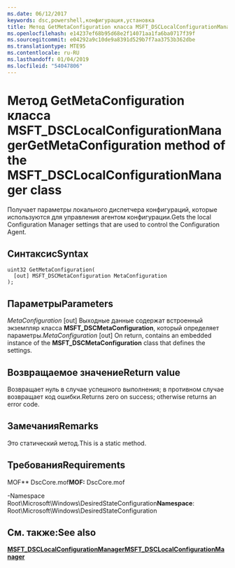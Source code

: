 ```yaml
---
ms.date: 06/12/2017
keywords: dsc,powershell,конфигурация,установка
title: Метод GetMetaConfiguration класса MSFT_DSCLocalConfigurationManager
ms.openlocfilehash: e14237ef68b95d68e2f14071aa1fa6ba0717f39f
ms.sourcegitcommit: e04292a9c10de9a8391d529b7f7aa3753b362dbe
ms.translationtype: MTE95
ms.contentlocale: ru-RU
ms.lasthandoff: 01/04/2019
ms.locfileid: "54047806"
---
```

# <a name="getmetaconfiguration-method-of-the-msftdsclocalconfigurationmanager-class"></a><span data-ttu-id="22b51-103">Метод GetMetaConfiguration класса MSFT_DSCLocalConfigurationManager</span><span class="sxs-lookup"><span data-stu-id="22b51-103">GetMetaConfiguration method of the MSFT_DSCLocalConfigurationManager class</span></span>

<span data-ttu-id="22b51-104">Получает параметры локального диспетчера конфигураций, которые используются для управления агентом конфигурации.</span><span class="sxs-lookup"><span data-stu-id="22b51-104">Gets the local Configuration Manager settings that are used to control the Configuration Agent.</span></span>

## <a name="syntax"></a><span data-ttu-id="22b51-105">Синтаксис</span><span class="sxs-lookup"><span data-stu-id="22b51-105">Syntax</span></span>

```mof
uint32 GetMetaConfiguration(
  [out] MSFT_DSCMetaConfiguration MetaConfiguration
);
```

## <a name="parameters"></a><span data-ttu-id="22b51-106">Параметры</span><span class="sxs-lookup"><span data-stu-id="22b51-106">Parameters</span></span>

<span data-ttu-id="22b51-107">*MetaConfiguration* \[out\] Выходные данные содержат встроенный экземпляр класса **MSFT_DSCMetaConfiguration**, который определяет параметры.</span><span class="sxs-lookup"><span data-stu-id="22b51-107">*MetaConfiguration* \[out\] On return, contains an embedded instance of the **MSFT_DSCMetaConfiguration** class that defines the settings.</span></span>

## <a name="return-value"></a><span data-ttu-id="22b51-108">Возвращаемое значение</span><span class="sxs-lookup"><span data-stu-id="22b51-108">Return value</span></span>

<span data-ttu-id="22b51-109">Возвращает нуль в случае успешного выполнения; в противном случае возвращает код ошибки.</span><span class="sxs-lookup"><span data-stu-id="22b51-109">Returns zero on success; otherwise returns an error code.</span></span>

## <a name="remarks"></a><span data-ttu-id="22b51-110">Замечания</span><span class="sxs-lookup"><span data-stu-id="22b51-110">Remarks</span></span>

<span data-ttu-id="22b51-111">Это статический метод.</span><span class="sxs-lookup"><span data-stu-id="22b51-111">This is a static method.</span></span>

## <a name="requirements"></a><span data-ttu-id="22b51-112">Требования</span><span class="sxs-lookup"><span data-stu-id="22b51-112">Requirements</span></span>

<span data-ttu-id="22b51-113">MOF\*\* DscCore.mof</span><span class="sxs-lookup"><span data-stu-id="22b51-113">**MOF:** DscCore.mof</span></span>

<span data-ttu-id="22b51-114">-Namespace Root\Microsoft\Windows\DesiredStateConfiguration</span><span class="sxs-lookup"><span data-stu-id="22b51-114">**Namespace**: Root\Microsoft\Windows\DesiredStateConfiguration</span></span>

## <a name="see-also"></a><span data-ttu-id="22b51-115">См. также:</span><span class="sxs-lookup"><span data-stu-id="22b51-115">See also</span></span>

[<span data-ttu-id="22b51-116">**MSFT_DSCLocalConfigurationManager**</span><span class="sxs-lookup"><span data-stu-id="22b51-116">**MSFT_DSCLocalConfigurationManager**</span></span>](msft-dsclocalconfigurationmanager.md)